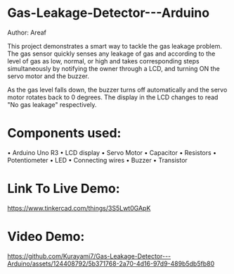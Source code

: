 # Gas-Leakage-Detector---Arduino
Author: Areaf

This project demonstrates a smart way to tackle the gas leakage problem. The gas sensor quickly senses any leakage of gas and according to the level of gas as low, normal, or high and takes corresponding steps simultaneously by notifying the owner through a LCD, and turning ON the servo motor and the buzzer. 


As the gas level falls down, the buzzer turns off automatically and the servo motor rotates back to 0 degrees. The display in the LCD changes to read "No gas leakage" respectively.


# Components used:
•	Arduino Uno R3
•	LCD display
•	Servo Motor
•	Capacitor
•	Resistors
• Potentiometer
•	LED
•	Connecting wires
•	Buzzer
•	Transistor


# Link To Live Demo: 
https://www.tinkercad.com/things/3S5Lwt0GApK

# Video Demo:
https://github.com/Kurayami7/Gas-Leakage-Detector---Arduino/assets/124408792/5b371768-2a70-4d16-97d9-489b5db5fb80
